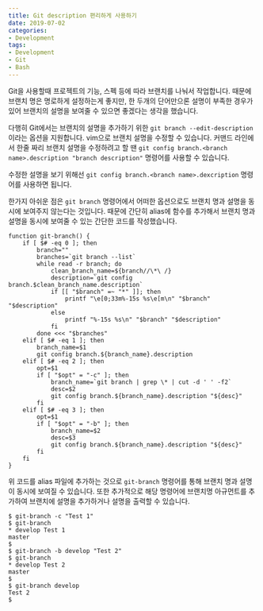 ```yaml
---
title: Git description 편리하게 사용하기
date: 2019-07-02
categories:
- Development
tags:
- Development
- Git
- Bash
---
```


Git을 사용할때 프로젝트의 기능, 스펙 등에 따라 브랜치를 나눠서 작업합니다. 때문에 브랜치 명은 명로하게 설정하는게 좋지만, 한 두개의 단어만으론 설명이 부족한 경우가 있어 브랜치의 설명을 보여줄 수 있으면 좋겠다는 생각을 했습니다.

다행히 Git에서는 브랜치의 설명을 추가하기 위한 `git branch --edit-description` 이라는 옵션을 지원합니다. vim으로 브랜치 설명을 수정할 수 있습니다. 커맨드 라인에서 한줄 짜리 브랜치 설명을 수정하려고 할 땐 `git config branch.<branch name>.description "branch description"` 명령어를 사용할 수 있습니다.

수정한 설명을 보기 위해선 `git config branch.<branch name>.dexcription` 명령어를 사용하면 됩니다.

한가지 아쉬운 점은 `git branch` 명령어에서 어떠한 옵션으로도 브랜치 명과 설명을 동시에 보여주지 않는다는 것입니다. 때문에 간단히 alias에 함수를 추가해서 브랜치 명과 설명을 동시에 보여줄 수 있는 간단한 코드를 작성했습니다.

```shell
function git-branch() {
    if [ $# -eq 0 ]; then
        branch=""
        branches=`git branch --list`
        while read -r branch; do
            clean_branch_name=${branch//\*\ /}
            description=`git config branch.$clean_branch_name.description`
            if [[ "$branch" =~ "*" ]]; then
                printf "\e[0;33m%-15s %s\e[m\n" "$branch" "$description"
            else
                printf "%-15s %s\n" "$branch" "$description"
            fi
        done <<< "$branches"
    elif [ $# -eq 1 ]; then
        branch_name=$1
        git config branch.${branch_name}.description
    elif [ $# -eq 2 ]; then
        opt=$1
        if [ "$opt" = "-c" ]; then
            branch_name=`git branch | grep \* | cut -d ' ' -f2`
            desc=$2
            git config branch.${branch_name}.description "${desc}"
        fi
    elif [ $# -eq 3 ]; then
        opt=$1
        if [ "$opt" = "-b" ]; then
            branch_name=$2
            desc=$3
            git config branch.${branch_name}.description "${desc}"
        fi
    fi
}
```

위 코드를 alias 파일에 추가하는 것으로 `git-branch` 명령어를 통해 브랜치 명과 설명이 동시에 보여질 수 있습니다. 또한 추가적으로 해당 명령어에 브랜치명 아규먼트를 추가하여 브랜치에 설명을 추가하거나 설명을 출력할 수 있습니다.

```terminal
$ git-branch -c "Test 1"
$ git-branch
* develop Test 1
master
$
$ git-branch -b develop "Test 2"
$ git-branch
* develop Test 2
master
$
$ git-branch develop
Test 2
$ 
```